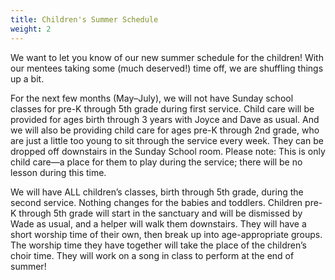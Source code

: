 ```yaml
---
title: Children's Summer Schedule
weight: 2
---
```


We want to let you know of our new summer schedule for the children! With our mentees taking some (much deserved!) time off, we are shuffling things up a bit.




For the next few months (May–July), we will not have Sunday school classes for pre-K through 5th grade during first service. Child care will be provided for ages birth through 3 years with Joyce and Dave as usual. And we will also be providing child care for ages pre-K through 2nd grade, who are just a little too young to sit through the service every week. They can be dropped off downstairs in the Sunday School room. Please note: This is only child care—a place for them to play during the service; there will be no lesson during this time.




We will have ALL children’s classes, birth through 5th grade, during the second service. Nothing changes for the babies and toddlers. Children pre-K through 5th grade will start in the sanctuary and will be dismissed by Wade as usual, and a helper will walk them downstairs. They will have a short worship time of their own, then break up into age-appropriate groups. The worship time they have together will take the place of the children’s choir time. They will work on a song in class to perform at the end of summer!